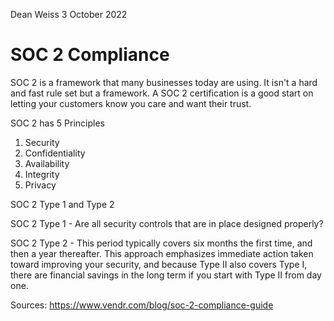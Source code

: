 Dean Weiss
3 October 2022

# SOC 2 Compliance

<p> SOC 2 is a framework that many businesses today are using. It isn't a hard and fast rule set but a framework. A SOC 2 certification is a good start on letting your customers know you care and want their trust.

SOC 2 has 5 Principles

  <ol>
    <li> Security </li>
    <li> Confidentiality </li>
    <li> Availability </li>
    <li> Integrity </li>
    <li> Privacy </li>
  </ol>
  
  SOC 2 Type 1 and Type 2
  
  SOC 2 Type 1 - Are all security controls that are in place designed properly?
  
  SOC 2 Type 2 - This period typically covers six months the first time, and then a year thereafter. This approach emphasizes immediate action taken toward improving your security, and because Type II also covers Type I, there are financial savings in the long term if you start with Type II from day one.
  
  </p>


Sources: https://www.vendr.com/blog/soc-2-compliance-guide
